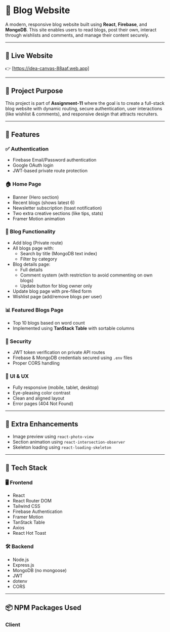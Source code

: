 # 📝 Blog Website

A modern, responsive blog website built using **React**, **Firebase**, and **MongoDB**. This site enables users to read blogs, post their own, interact through wishlists and comments, and manage their content securely.

---

## 🔗 Live Website

👉 [https://idea-canvas-88aaf.web.app]

---

## 🎯 Project Purpose

This project is part of **Assignment-11** where the goal is to create a full-stack blog website with dynamic routing, secure authentication, user interactions (like wishlist & comments), and responsive design that attracts recruiters.

---

## 🚀 Features

### ✅ Authentication

- Firebase Email/Password authentication
- Google OAuth login
- JWT-based private route protection

### 🏠 Home Page

- Banner (Hero section)
- Recent blogs (shows latest 6)
- Newsletter subscription (toast notification)
- Two extra creative sections (like tips, stats)
- Framer Motion animation

### 📖 Blog Functionality

- Add blog (Private route)
- All blogs page with:
  - Search by title (MongoDB text index)
  - Filter by category
- Blog details page:
  - Full details
  - Comment system (with restriction to avoid commenting on own blogs)
  - Update button for blog owner only
- Update blog page with pre-filled form
- Wishlist page (add/remove blogs per user)

### 📊 Featured Blogs Page

- Top 10 blogs based on word count
- Implemented using **TanStack Table** with sortable columns

### 🔐 Security

- JWT token verification on private API routes
- Firebase & MongoDB credentials secured using `.env` files
- Proper CORS handling

### 🎨 UI & UX

- Fully responsive (mobile, tablet, desktop)
- Eye-pleasing color contrast
- Clean and aligned layout
- Error pages (404 Not Found)

---

## 🧪 Extra Enhancements

- Image preview using `react-photo-view`
- Section animation using `react-intersection-observer`
- Skeleton loading using `react-loading-skeleton`

---

## 🧰 Tech Stack

### 🖥️ Frontend

- React
- React Router DOM
- Tailwind CSS
- Firebase Authentication
- Framer Motion
- TanStack Table
- Axios
- React Hot Toast

### 🛠️ Backend

- Node.js
- Express.js
- MongoDB (no mongoose)
- JWT
- dotenv
- CORS

---

## 📦 NPM Packages Used

### Client

